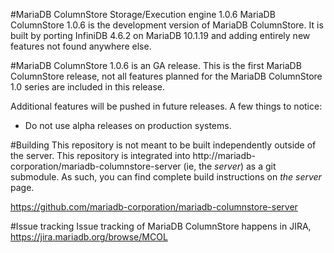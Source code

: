 #MariaDB ColumnStore Storage/Execution engine 1.0.6
MariaDB ColumnStore 1.0.6 is the development version of MariaDB ColumnStore. 
It is built by porting InfiniDB 4.6.2 on MariaDB 10.1.19 and adding entirely 
new features not found anywhere else.

#MariaDB ColumnStore 1.0.6 is an GA release. 
This is the first MariaDB ColumnStore release, not all features planned for the MariaDB ColumnStore 1.0 
series are included in this release. 

Additional features will be pushed in future releases. 
A few things to notice:
- Do not use alpha releases on production systems.

#Building
This repository is not meant to be built independently outside of the server.  This repository is integrated into http://mariadb-corporation/mariadb-columnstore-server (ie, the *server*) as a git submodule.  As such, you can find complete build instructions on *the server* page.

  https://github.com/mariadb-corporation/mariadb-columnstore-server

#Issue tracking
Issue tracking of MariaDB ColumnStore happens in JIRA, https://jira.mariadb.org/browse/MCOL
